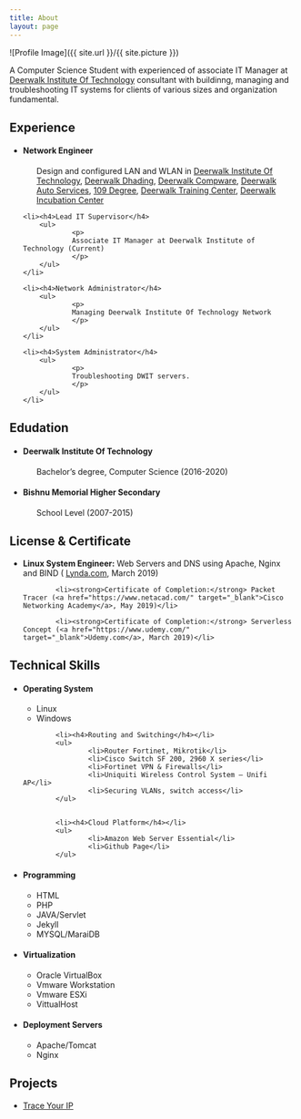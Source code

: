 ```yaml
---
title: About
layout: page
---
```

![Profile Image]({{ site.url }}/{{ site.picture }})

<p>

A Computer Science Student with experienced of associate IT Manager at <a href="http://deerwalk.edu.np" target="_blank">Deerwalk Institute Of Technology</a> consultant with buildinng, managing and troubleshooting IT systems for clients of various sizes and organization fundamental.</p>

<h2>Experience</h2>

<ul>
	<li><h4>Network Engineer</h4>
	    <ul>
	        <p>Design and configured LAN and WLAN in
					<a href="http://deerwalk.edu.np" target="_blank">Deerwalk Institute Of Technology</a>,
					<a href="http://deerwalk.edu.np" target="_blank">Deerwalk Dhading</a>,
					<a href="http://deerwalkcompware.com" target="_blank">Deerwalk Compware</a>,
					<a href="http://deerwalkautoservices.com" target="_blank">Deerwalk Auto Services</a>,
					<a href="http://109.deerwalkfoods.com" target="_blank">109 Degree</a>,
					<a href="http://training.dwit.edu.np" target="_blank">Deerwalk Training Center</a>,
					<a href="http://deerwalk.edu.np/DWIT/incubation-center.php" target="_blank">Deerwalk Incubation Center</a>
					</p>
			 </ul>
	 </li>

	<li><h4>Lead IT Supervisor</h4>
		<ul>
				<p>
				Associate IT Manager at Deerwalk Institute of Technology (Current)
				</p>
		</ul>
	</li>

	<li><h4>Network Administrator</h4>
		<ul>
				<p>
				Managing Deerwalk Institute Of Technology Network
				</p>
		</ul>
	</li>

	<li><h4>System Administrator</h4>
		<ul>
				<p>
				Troubleshooting DWIT servers.
				</p>
		</ul>
	</li>
</ul>

<h2>Edudation</h2>
<ul>

<li><h4>Deerwalk Institute Of Technology</h4>
	<ul>
			<p>
			Bachelor’s degree, Computer Science (2016-2020)
			</p>
	</ul>
</li>

<li><h4>Bishnu Memorial Higher Secondary</h4>
	<ul>
			<p>
				School Level (2007-2015)
			</p>
	</ul>
</li>


</ul>



<h2>License & Certificate</h2>
<ul>
			<li><strong>Linux System Engineer:</strong> Web Servers and DNS using Apache, Nginx and BIND ( <a href="https://www.lynda.com/" target="_blank">Lynda.com</a>, March 2019)</li>

			<li><strong>Certificate of Completion:</strong> Packet Tracer (<a href="https://www.netacad.com/" target="_blank">Cisco Networking Academy</a>, May 2019)</li>

			<li><strong>Certificate of Completion:</strong> Serverless Concept (<a href="https://www.udemy.com/" target="_blank">Udemy.com</a>, March 2019)</li>
</ul>

<h2>Technical Skills</h2>
<ul>
			<li><h4>Operating System</h4></li>
			<ul>
					<li>Linux</li>
					<li>Windows</li>
			</ul>


			<li><h4>Routing and Switching</h4></li>
			<ul>
					<li>Router Fortinet, Mikrotik</li>
					<li>Cisco Switch SF 200, 2960 X series</li>
					<li>Fortinet VPN & Firewalls</li>
					<li>Uniquiti Wireless Control System – Unifi AP</li>
					<li>Securing VLANs, switch access</li>
			</ul>


			<li><h4>Cloud Platform</h4></li>
			<ul>
					<li>Amazon Web Server Essential</li>
					<li>Github Page</li>
			</ul>


<li><h4>Programming</h4></li>
	<ul>
				<li>HTML</li>
				<li>PHP</li>
				<li>JAVA/Servlet</li>
				<li>Jekyll</li>
				<li>MYSQL/MaraiDB</li>
	</ul>


<li><h4>Virtualization</h4></li>
		<ul>
					<li>Oracle VirtualBox</li>
					<li>Vmware Workstation</li>
					<li>Vmware ESXi</li>
					<li>VittualHost</li>
		</ul>

<li><h4>Deployment Servers</h4></li>
		<ul>
					<li>Apache/Tomcat</li>
					<li>Nginx</li>
		</ul>

</ul>


<h2>Projects</h2>

<ul>
	<li><a href="https://github.com/alonshrestha/Trace-Your-IP" target="_blank">Trace Your IP</a></li>
</ul>

